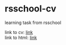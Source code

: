 # rsschool-cv
learning task from rsschool

link to cv: [link](https://mangustik228.github.io/rsschool-cv/cv)  
link to html: [link](https://mangustik228.github.io/rsschool-cv/)
